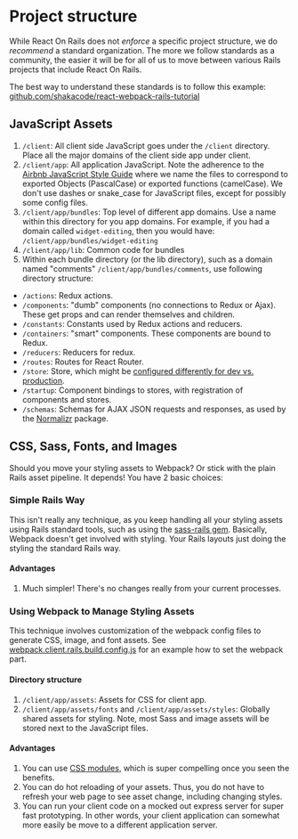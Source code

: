 # Project structure

While React On Rails does not *enforce* a specific project structure, we do *recommend* a standard organization. The more we follow standards as a community, the easier it will be for all of us to move between various Rails projects that include React On Rails.

The best way to understand these standards is to follow this example: [github.com/shakacode/react-webpack-rails-tutorial](https://github.com/shakacode/react-webpack-rails-tutorial)

## JavaScript Assets
1. `/client`: All client side JavaScript goes under the `/client` directory. Place all the major domains of the client side app under client.
1. `/client/app`: All application JavaScript. Note the adherence to the [Airbnb JavaScript Style Guide](https://github.com/airbnb/javascript#naming-conventions) where we name the files to correspond to exported Objects (PascalCase) or exported functions (camelCase). We don't use dashes or snake_case for JavaScript files, except for possibly some config files.
1. `/client/app/bundles`: Top level of different app domains. Use a name within this directory for you app domains. For example, if you had a domain called `widget-editing`, then you would have: `/client/app/bundles/widget-editing`
1. `/client/app/lib`: Common code for bundles
1. Within each bundle directory (or the lib directory), such as a domain named "comments"
`/client/app/bundles/comments`, use following directory structure:

  * `/actions`: Redux actions.
  * `/components`: "dumb" components (no connections to Redux or Ajax). These get props and can render themselves and children.
  * `/constants`: Constants used by Redux actions and reducers.
  * `/containers`: "smart" components. These components are bound to Redux.
  * `/reducers`: Reducers for redux.
  * `/routes`: Routes for React Router.
  * `/store`: Store, which might be [configured differently for dev vs. production](https://github.com/reactjs/redux/tree/master/examples/real-world/store).
  * `/startup`: Component bindings to stores, with registration of components and stores.
  * `/schemas`: Schemas for AJAX JSON requests and responses, as used by the [Normalizr](https://github.com/gaearon/normalizr) package.

## CSS, Sass, Fonts, and Images
Should you move your styling assets to Webpack? Or stick with the plain Rails asset pipeline. It depends! You have 2 basic choices:

### Simple Rails Way
This isn't really any technique, as you keep handling all your styling assets using Rails standard tools, such as using the [sass-rails gem](https://rubygems.org/gems/sass-rails/versions/5.0.4). Basically, Webpack doesn't get involved with styling. Your Rails layouts just doing the styling the standard Rails way.

#### Advantages
1. Much simpler! There's no changes really from your current processes.

### Using Webpack to Manage Styling Assets
This technique involves customization of the webpack config files to generate CSS, image, and font assets. See [webpack.client.rails.build.config.js](https://github.com/shakacode/react_on_rails/blob/master/spec%2Fdummy%2Fclient%2Fwebpack.client.rails.build.config.js) for an example how to set the webpack part.

#### Directory structure
1. `/client/app/assets`: Assets for CSS for client app.
1. `/client/app/assets/fonts` and `/client/app/assets/styles`: Globally shared assets for styling. Note, most Sass and image assets will be stored next to the JavaScript files.

#### Advantages
1. You can use [CSS modules](https://github.com/css-modules/css-modules), which is super compelling once you seen the benefits.
1. You can do hot reloading of your assets. Thus, you do not have to refresh your web page to see asset change, including changing styles.
1. You can run your client code on a mocked out express server for super fast prototyping. In other words, your client application can somewhat more easily be move to a different application server.
